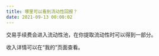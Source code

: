 ```yaml
---
title: 哪里可以看到流动性回报？
date: 2021-09-13 00:00:02
---
```



交易手续费会进入流动性池，在你提取流动性时可以得到一部分。



收入详情可以在“我的”页面查看。
